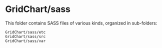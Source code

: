 # GridChart/sass

This folder contains SASS files of various kinds, organized in sub-folders:

    GridChart/sass/etc
    GridChart/sass/src
    GridChart/sass/var
